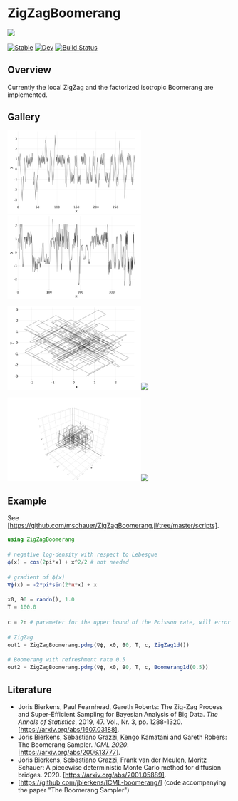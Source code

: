 # ZigZagBoomerang
<img src="https://raw.githubusercontent.com/mschauer/ZigZagBoomerang.jl/master/fastforward.png" width="200">


[![Stable](https://img.shields.io/badge/docs-stable-blue.svg)](https://mschauer.github.io/ZigZagBoomerang.jl/stable)
[![Dev](https://img.shields.io/badge/docs-dev-blue.svg)](https://mschauer.github.io/ZigZagBoomerang.jl/dev/index.html)
[![Build Status](https://travis-ci.com/mschauer/ZigZagBoomerang.jl.svg?branch=master)](https://travis-ci.com/mschauer/ZigZagBoomerang.jl)

## Overview
Currently the local ZigZag and the factorized isotropic Boomerang are implemented.

## Gallery

<img src="https://raw.githubusercontent.com/mschauer/ZigZagBoomerang.jl/master/zigzag.png" width="300"><img src="https://raw.githubusercontent.com/mschauer/ZigZagBoomerang.jl/master/boomerang.png" width="300">

<img src="https://raw.githubusercontent.com/mschauer/ZigZagBoomerang.jl/master/localzigzag.png" width="300"><img src="https://raw.githubusercontent.com/mschauer/ZigZagBoomerang.jl/master/factboom.png" width="300">

<img src="https://raw.githubusercontent.com/mschauer/ZigZagBoomerang.jl/master/localzigzag3d.png" width="300"><img src="https://raw.githubusercontent.com/mschauer/ZigZagBoomerang.jl/master/factboom3d.png" width="300">


## Example
See [https://github.com/mschauer/ZigZagBoomerang.jl/tree/master/scripts].

```julia
using ZigZagBoomerang

# negative log-density with respect to Lebesgue
ϕ(x) = cos(2pi*x) + x^2/2 # not needed

# gradient of ϕ(x)
∇ϕ(x) = -2*pi*sin(2*π*x) + x

x0, θ0 = randn(), 1.0
T = 100.0

c = 2π # parameter for the upper bound of the Poisson rate, will error if too small

# ZigZag
out1 = ZigZagBoomerang.pdmp(∇ϕ, x0, θ0, T, c, ZigZag1d())

# Boomerang with refreshment rate 0.5
out2 = ZigZagBoomerang.pdmp(∇ϕ, x0, θ0, T, c, Boomerang1d(0.5))
```

## Literature

* Joris Bierkens, Paul Fearnhead, Gareth Roberts: The Zig-Zag Process and Super-Efficient Sampling for Bayesian Analysis of Big Data. *The Annals of Statistics*, 2019, 47. Vol., Nr. 3, pp. 1288-1320. [https://arxiv.org/abs/1607.03188].
* Joris Bierkens, Sebastiano Grazzi, Kengo Kamatani and Gareth Robers: The Boomerang Sampler. *ICML 2020*. [https://arxiv.org/abs/2006.13777].
* Joris Bierkens, Sebastiano Grazzi, Frank van der Meulen, Moritz Schauer: A piecewise deterministic Monte Carlo method for diffusion bridges.  2020. [https://arxiv.org/abs/2001.05889].
* [https://github.com/jbierkens/ICML-boomerang/] (code accompanying the paper "The Boomerang Sampler")
